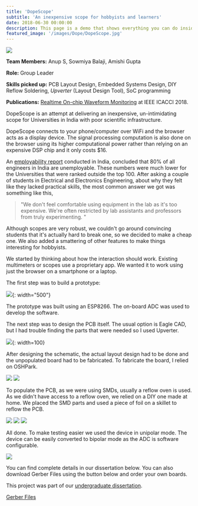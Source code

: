 ```yaml
---
title: 'DopeScope'
subtitle: 'An inexpensive scope for hobbyists and learners'
date: 2018-06-30 00:00:00
description: This page is a demo that shows everything you can do inside portfolio and blog posts.
featured_image: '/images/Dope/DopeScope.jpg'
---
```

![](/images/Dope/Dope.jpg)

**Team Members:** Anup S, Sowmiya Balaji, Amishi Gupta

**Role:** Group Leader

**Skills picked up:** PCB Layout Design, Embedded Systems Design, DIY Reflow Soldering, *Upverter* (Layout Design Tool), SoC programming

**Publications:** [Realtime On-chip Waveform Monitoring](https://drive.google.com/file/d/1Cfr6BhwU26pqRAw9NkA7nkEwnq_zkBI3/view) at IEEE ICACCI 2018.

DopeScope is an attempt at delivering an inexpensive, un-intimidating scope for Universities in India with poor scientific infrastructure.

DopeScope connects to your phone/computer over WiFi and the browser acts as a display device. The signal processing computation is also done on the browser using its higher computational power rather than relying on an expensive DSP chip and it only costs $16.

An [employability report](https://www.aspiringminds.com/sites/default/files/National%20Employability%20Report%20-%20Engineers%20Annual%20Report%202016.pdf) conducted in India, concluded that 80% of all engineers in India are unemployable. These numbers were much lower for the Universities that were ranked outside the top 100. After asking a couple of students in Electrical and Electronics Engineering, about why they felt like they lacked practical skills, the most common answer we got was something like this,

> "We don't feel comfortable using equipment in the lab as it's too expensive. We're often restricted by lab assistants and professors from truly experimenting. "

Although scopes are very robust, we couldn't go around convincing students that it's actually hard to break one, so we decided to make a cheap one. We also added a smattering of other features to make things interesting for hobbyists.

We started by thinking about how the interaction should work. Existing multimeters or scopes use a proprietary app. We wanted it to work using just the browser on a smartphone or a laptop.

The first step was to build a prototype:

![](/images/Dope/prototype.jpg){: width="500"}

The prototype was built using an ESP8266. The on-board ADC was used to develop the software.

The next step was to design the PCB itself. The usual option is Eagle CAD, but I had trouble finding the parts that were needed so I used Upverter.

![](/images/Dope/schematic.png){: width=100}

After designing the schematic, the actual layout design had to be done and the unpopulated board had to be fabricated. To fabricate the board, I relied on OSHPark.

<div class="gallery" data-columns="2">
	<img src="/images/Dope/hand.jpg">
	<img src="/images/Dope/hand2.jpg">
</div>

To populate the PCB, as we were using SMDs, usually a reflow oven is used. As we didn't have access to a reflow oven, we relied on a DIY one made at home. We placed the SMD parts and used a piece of foil on a skillet to reflow the PCB.

<div class="gallery" data-columns="2">
	<img src="/images/Dope/solder.jpg">
	<img src="/images/Dope/reflow.jpg">
	<img src="/images/Dope/soldering.jpg">
</div>

All done. To make testing easier we used the device in unipolar mode. The device can be easily converted to bipolar mode as the ADC is software configurable.

![](/images/Dope/final.png)



You can find complete details in our dissertation below. You can also download Gerber Files using the button below and order your own boards.

This project was part of our [undergraduate dissertation](https://drive.google.com/open?id=1Sa7BmOJW-DWgcIFpFfWgQkamclIgIReD).

<a href="https://drive.google.com/open?id=18vuQufQd7FaBADrs-0w5_414OdRiyDfC" class="button button--light">Gerber Files</a>
